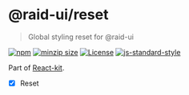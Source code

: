 
# @raid-ui/reset

> Global styling reset for @raid-ui


[![npm](https://img.shields.io/npm/v/@raid-ui/reset?style=flat-square)](https://www.npmjs.com/package/@raid-ui/reset)
[![minzip size](https://img.shields.io/bundlephobia/minzip/@raid-ui/reset?style=flat-square)](https://bundlephobia.com/result?p=@raid-ui/reset)
[![License](https://img.shields.io/github/license/mattstyles/react-kit.svg?style=flat-square)](https://github.com/mattstyles/react-kit/blob/master/license.md)
[![js-standard-style](https://img.shields.io/badge/code%20style-standard-brightgreen.svg?style=flat-square)](http://standardjs.com/)

Part of [React-kit](https://github.com/mattstyles/react-kit).

* [x] Reset
